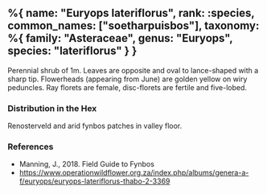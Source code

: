%{
    name: "Euryops lateriflorus",
    rank: :species,
    common_names: ["soetharpuisbos"],
    taxonomy: %{
        family: "Asteraceae",
        genus: "Euryops",
        species: "lateriflorus"
    }
}
---

Perennial shrub of 1m. Leaves are opposite and oval to lance-shaped with a sharp tip. Flowerheads (appearing from June)
are golden yellow on wiry peduncles. Ray florets are female, disc-florets are fertile and five-lobed.

<!-- read more -->

### Distribution in the Hex

Renosterveld and arid fynbos patches in valley floor.

### References

* Manning, J., 2018. Field Guide to Fynbos
* https://www.operationwildflower.org.za/index.php/albums/genera-a-f/euryops/euryops-lateriflorus-thabo-2-3369